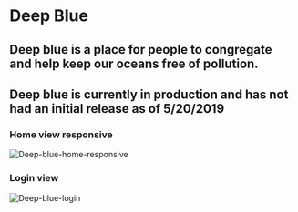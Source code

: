 # Deep Blue

## Deep blue is a place for people to congregate and help keep our oceans free of pollution. 

## Deep blue is currently in production and has not had an initial release as of 5/20/2019

### Home view responsive
![Deep-blue-home-responsive](https://user-images.githubusercontent.com/42726824/58068115-e9157180-7b44-11e9-9352-ddf5f94f422e.PNG)

### Login view
![Deep-blue-login](https://user-images.githubusercontent.com/42726824/58068139-f7638d80-7b44-11e9-92a0-153f435d0137.PNG)
